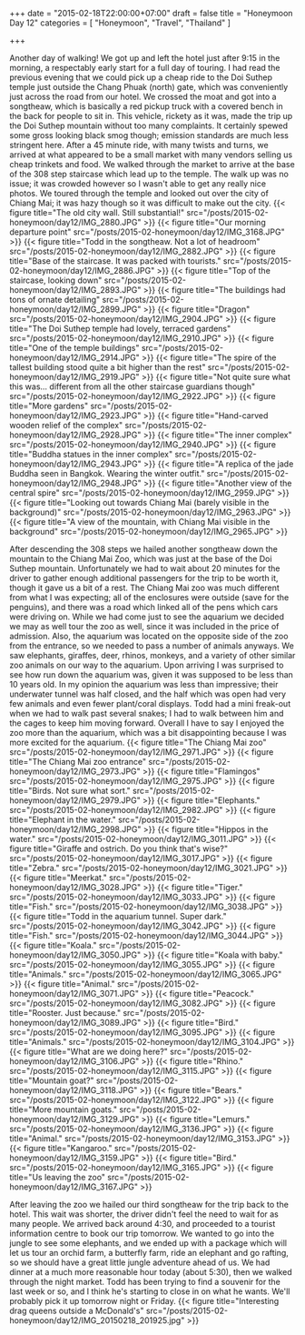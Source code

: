 +++
date = "2015-02-18T22:00:00+07:00"
draft = false
title = "Honeymoon Day 12"
categories = [ "Honeymoon", "Travel", "Thailand" ]

+++

Another day of walking! We got up and left the hotel just after 9:15 in the morning, a respectably early start for a full day of touring. I had read the previous evening that we could pick up a cheap ride to the Doi Suthep temple just outside the Chang Phuak (north) gate, which was conveniently just across the road from our hotel. We crossed the moat and got into a songtheaw, which is basically a red pickup truck with a covered bench in the back for people to sit in. This vehicle, rickety as it was, made the trip up the Doi Suthep mountain without too many complaints. It certainly spewed some gross looking black smog though; emission standards are much less stringent here. After a 45 minute ride, with many twists and turns, we arrived at what appeared to be a small market with many vendors selling us cheap trinkets and food. We walked through the market to arrive at the base of the 308 step staircase which lead up to the temple. The walk up was no issue; it was crowded however so I wasn't able to get any really nice photos. We toured through the temple and looked out over the city of Chiang Mai; it was hazy though so it was difficult to make out the city.
{{< figure title="The old city wall. Still substantial!" src="/posts/2015-02-honeymoon/day12/IMG_2880.JPG" >}}
{{< figure title="Our morning departure point" src="/posts/2015-02-honeymoon/day12/IMG_3168.JPG" >}}
{{< figure title="Todd in the songtheaw. Not a lot of headroom" src="/posts/2015-02-honeymoon/day12/IMG_2882.JPG" >}}
{{< figure title="Base of the staircase. It was packed with tourists." src="/posts/2015-02-honeymoon/day12/IMG_2886.JPG" >}}
{{< figure title="Top of the staircase, looking down" src="/posts/2015-02-honeymoon/day12/IMG_2893.JPG" >}}
{{< figure title="The buildings had tons of ornate detailing" src="/posts/2015-02-honeymoon/day12/IMG_2899.JPG" >}}
{{< figure title="Dragon" src="/posts/2015-02-honeymoon/day12/IMG_2904.JPG" >}}
{{< figure title="The Doi Suthep temple had lovely, terraced gardens" src="/posts/2015-02-honeymoon/day12/IMG_2910.JPG" >}}
{{< figure title="One of the temple buildings" src="/posts/2015-02-honeymoon/day12/IMG_2914.JPG" >}}
{{< figure title="The spire of the tallest building stood quite a bit higher than the rest" src="/posts/2015-02-honeymoon/day12/IMG_2919.JPG" >}}
{{< figure title="Not quite sure what this was... different from all the other staircase guardians though" src="/posts/2015-02-honeymoon/day12/IMG_2922.JPG" >}}
{{< figure title="More gardens" src="/posts/2015-02-honeymoon/day12/IMG_2923.JPG" >}}
{{< figure title="Hand-carved wooden relief of the complex" src="/posts/2015-02-honeymoon/day12/IMG_2928.JPG" >}}
{{< figure title="The inner complex" src="/posts/2015-02-honeymoon/day12/IMG_2940.JPG" >}}
{{< figure title="Buddha statues in the inner complex" src="/posts/2015-02-honeymoon/day12/IMG_2943.JPG" >}}
{{< figure title="A replica of the jade Buddha seen in Bangkok. Wearing the winter outfit." src="/posts/2015-02-honeymoon/day12/IMG_2948.JPG" >}}
{{< figure title="Another view of the central spire" src="/posts/2015-02-honeymoon/day12/IMG_2959.JPG" >}}
{{< figure title="Looking out towards Chiang Mai (barely visible in the background)" src="/posts/2015-02-honeymoon/day12/IMG_2963.JPG" >}}
{{< figure title="A view of the mountain, with Chiang Mai visible in the background" src="/posts/2015-02-honeymoon/day12/IMG_2965.JPG" >}}

After descending the 308 steps we hailed another songtheaw down the mountain to the Chiang Mai Zoo, which was just at the base of the Doi Suthep mountain. Unfortunately we had to wait about 20 minutes for the driver to gather enough additional passengers for the trip to be worth it, though it gave us a bit of a rest. The Chiang Mai zoo was much different from what I was expecting; all of the enclosures were outside (save for the penguins), and there was a road which linked all of the pens which cars were driving on. While we had come just to see the aquarium we decided we may as well tour the zoo as well, since it was included in the price of admission. Also, the aquarium was located on the opposite side of the zoo from the entrance, so we needed to pass a number of animals anyways. We saw elephants, giraffes, deer, rhinos, monkeys, and a variety of other similar zoo animals on our way to the aquarium. Upon arriving I was surprised to see how run down the aquarium was, given it was supposed to be less than 10 years old. In my opinion the aquarium was less than impressive; their underwater tunnel was half closed, and the half which was open had very few animals and even fewer plant/coral displays. Todd had a mini freak-out when we had to walk past several snakes; I had to walk between him and the cages to keep him moving forward. Overall I have to say I enjoyed the zoo more than the aquarium, which was a bit disappointing because I was more excited for the aquarium.
{{< figure title="The Chiang Mai zoo" src="/posts/2015-02-honeymoon/day12/IMG_2971.JPG" >}}
{{< figure title="The Chiang Mai zoo entrance" src="/posts/2015-02-honeymoon/day12/IMG_2973.JPG" >}}
{{< figure title="Flamingos" src="/posts/2015-02-honeymoon/day12/IMG_2975.JPG" >}}
{{< figure title="Birds. Not sure what sort." src="/posts/2015-02-honeymoon/day12/IMG_2979.JPG" >}}
{{< figure title="Elephants." src="/posts/2015-02-honeymoon/day12/IMG_2982.JPG" >}}
{{< figure title="Elephant in the water." src="/posts/2015-02-honeymoon/day12/IMG_2998.JPG" >}}
{{< figure title="Hippos in the water." src="/posts/2015-02-honeymoon/day12/IMG_3011.JPG" >}}
{{< figure title="Giraffe and ostrich. Do you think that's wise?" src="/posts/2015-02-honeymoon/day12/IMG_3017.JPG" >}}
{{< figure title="Zebra." src="/posts/2015-02-honeymoon/day12/IMG_3021.JPG" >}}
{{< figure title="Meerkat." src="/posts/2015-02-honeymoon/day12/IMG_3028.JPG" >}}
{{< figure title="Tiger." src="/posts/2015-02-honeymoon/day12/IMG_3033.JPG" >}}
{{< figure title="Fish." src="/posts/2015-02-honeymoon/day12/IMG_3038.JPG" >}}
{{< figure title="Todd in the aquarium tunnel. Super dark." src="/posts/2015-02-honeymoon/day12/IMG_3042.JPG" >}}
{{< figure title="Fish." src="/posts/2015-02-honeymoon/day12/IMG_3044.JPG" >}}
{{< figure title="Koala." src="/posts/2015-02-honeymoon/day12/IMG_3050.JPG" >}}
{{< figure title="Koala with baby." src="/posts/2015-02-honeymoon/day12/IMG_3055.JPG" >}}
{{< figure title="Animals." src="/posts/2015-02-honeymoon/day12/IMG_3065.JPG" >}}
{{< figure title="Animal." src="/posts/2015-02-honeymoon/day12/IMG_3071.JPG" >}}
{{< figure title="Peacock." src="/posts/2015-02-honeymoon/day12/IMG_3082.JPG" >}}
{{< figure title="Rooster. Just because." src="/posts/2015-02-honeymoon/day12/IMG_3089.JPG" >}}
{{< figure title="Bird." src="/posts/2015-02-honeymoon/day12/IMG_3095.JPG" >}}
{{< figure title="Animals." src="/posts/2015-02-honeymoon/day12/IMG_3104.JPG" >}}
{{< figure title="What are we doing here?" src="/posts/2015-02-honeymoon/day12/IMG_3106.JPG" >}}
{{< figure title="Rhino." src="/posts/2015-02-honeymoon/day12/IMG_3115.JPG" >}}
{{< figure title="Mountain goat?" src="/posts/2015-02-honeymoon/day12/IMG_3118.JPG" >}}
{{< figure title="Bears." src="/posts/2015-02-honeymoon/day12/IMG_3122.JPG" >}}
{{< figure title="More mountain goats." src="/posts/2015-02-honeymoon/day12/IMG_3129.JPG" >}}
{{< figure title="Lemurs." src="/posts/2015-02-honeymoon/day12/IMG_3136.JPG" >}}
{{< figure title="Animal." src="/posts/2015-02-honeymoon/day12/IMG_3153.JPG" >}}
{{< figure title="Kangaroo." src="/posts/2015-02-honeymoon/day12/IMG_3159.JPG" >}}
{{< figure title="Bird." src="/posts/2015-02-honeymoon/day12/IMG_3165.JPG" >}}
{{< figure title="Us leaving the zoo" src="/posts/2015-02-honeymoon/day12/IMG_3167.JPG" >}}

After leaving the zoo we hailed our third songtheaw for the trip back to the hotel. This wait was shorter, the driver didn't feel the need to wait for as many people. We arrived back around 4:30, and proceeded to a tourist information centre to book our trip tomorrow. We wanted to go into the jungle to see some elephants, and we ended up with a package which will let us tour an orchid farm, a butterfly farm, ride an elephant and go rafting, so we should have a great little jungle adventure ahead of us. We had dinner at a much more reasonable hour today (about 5:30), then we walked through the night market. Todd has been trying to find a souvenir for the last week or so, and I think he's starting to close in on what he wants. We'll probably pick it up tomorrow night or Friday.
{{< figure title="Interesting drag queens outside a McDonald's" src="/posts/2015-02-honeymoon/day12/IMG_20150218_201925.jpg" >}}

